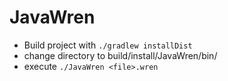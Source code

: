 JavaWren
========

* Build project with `./gradlew installDist`
* change directory to build/install/JavaWren/bin/
* execute `./JavaWren <file>.wren`
